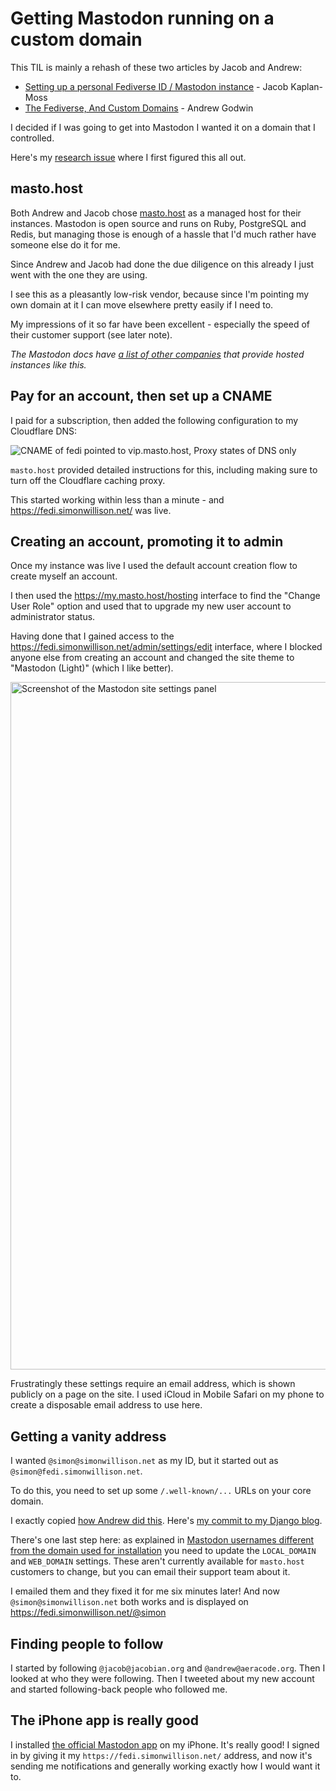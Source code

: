 # Getting Mastodon running on a custom domain

This TIL is mainly a rehash of these two articles by Jacob and Andrew:

- [Setting up a personal Fediverse ID / Mastodon instance](https://jacobian.org/til/my-mastodon-instance/) - Jacob Kaplan-Moss
- [The Fediverse, And Custom Domains](https://aeracode.org/2022/11/01/fediverse-custom-domains/) - Andrew Godwin

I decided if I was going to get into Mastodon I wanted it on a domain that I controlled.

Here's my [research issue](https://github.com/simonw/simonwillisonblog/issues/290) where I first figured this all out.

## masto.host

Both Andrew and Jacob chose [masto.host](https://masto.host/) as a managed host for their instances. Mastodon is open source and runs on Ruby, PostgreSQL and Redis, but managing those is enough of a hassle that I'd much rather have someone else do it for me.

Since Andrew and Jacob had done the due diligence on this already I just went with the one they are using.

I see this as a pleasantly low-risk vendor, because since I'm pointing my own domain at it I can move elsewhere pretty easily if I need to.

My impressions of it so far have been excellent - especially the speed of their customer support (see later note).

*The Mastodon docs have [a list of other companies](https://docs.joinmastodon.org/user/run-your-own/#so-you-want-to-run-your-own-mastodon-server) that provide hosted instances like this.*

## Pay for an account, then set up a CNAME

I paid for a subscription, then added the following configuration to my Cloudflare DNS:

![CNAME of fedi pointed to vip.masto.host, Proxy states of DNS only](https://user-images.githubusercontent.com/9599/199629095-2704cd43-1046-4bff-8460-f756d2510f97.png)

`masto.host` provided detailed instructions for this, including making sure to turn off the Cloudflare caching proxy.

This started working within less than a minute - and https://fedi.simonwillison.net/ was live.

## Creating an account, promoting it to admin

Once my instance was live I used the default account creation flow to create myself an account.

I then used the https://my.masto.host/hosting interface to find the "Change User Role" option and used that to upgrade my new user account to administrator status.

Having done that I gained access to the https://fedi.simonwillison.net/admin/settings/edit interface, where I blocked anyone else from creating an account and changed the site theme to "Mastodon (Light)" (which I like better).

<img width="1100" alt="Screenshot of the Mastodon site settings panel" src="https://user-images.githubusercontent.com/9599/199629280-4add2ded-752f-4d7c-b9b8-91bda4a81811.png">

Frustratingly these settings require an email address, which is shown publicly on a page on the site. I used iCloud in Mobile Safari on my phone to create a disposable email address to use here.

## Getting a vanity address

I wanted `@simon@simonwillison.net` as my ID, but it started out as `@simon@fedi.simonwillison.net`.

To do this, you need to set up some `/.well-known/...` URLs on your core domain.

I exactly copied [how Andrew did this](https://aeracode.org/2022/11/01/fediverse-custom-domains/). Here's [my commit to my Django blog](https://github.com/simonw/simonwillisonblog/commit/f112e57f8619852985f15a71c00309f5046b8f1a).

There's one last step here: as explained in [Mastodon usernames different from the domain used for installation](https://masto.host/mastodon-usernames-different-from-the-domain-used-for-installation/) you need to update the `LOCAL_DOMAIN` and `WEB_DOMAIN` settings. These aren't currently available for `masto.host` customers to change, but you can email their support team about it.

I emailed them and they fixed it for me six minutes later! And now `@simon@simonwillison.net` both works and is displayed on https://fedi.simonwillison.net/@simon

## Finding people to follow

I started by following `@jacob@jacobian.org` and `@andrew@aeracode.org`. Then I looked at who they were following. Then I tweeted about my new account and started following-back people who followed me.

## The iPhone app is really good

I installed [the official Mastodon app](https://apps.apple.com/us/app/mastodon-for-iphone-and-ipad/id1571998974) on my iPhone. It's really good! I signed in by giving it my `https://fedi.simonwillison.net/` address, and now it's sending me notifications and generally working exactly how I would want it to.
